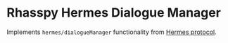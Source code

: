 # Rhasspy Hermes Dialogue Manager

Implements `hermes/dialogueManager` functionality from [Hermes protocol](https://docs.snips.ai/reference/hermes).
